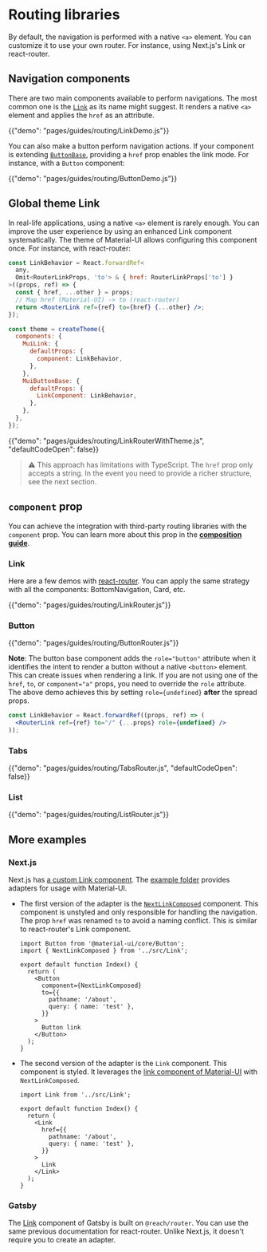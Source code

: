 # Routing libraries

<p class="description">By default, the navigation is performed with a native <code>&lt;a&gt;</code> element. You can customize it to use your own router. For instance, using Next.js's Link or react-router.</p>

## Navigation components

There are two main components available to perform navigations.
The most common one is the [`Link`](/components/link/) as its name might suggest.
It renders a native `<a>` element and applies the `href` as an attribute.

{{"demo": "pages/guides/routing/LinkDemo.js"}}

You can also make a button perform navigation actions.
If your component is extending [`ButtonBase`](/api/button-base/), providing a `href` prop enables the link mode.
For instance, with a `Button` component:

{{"demo": "pages/guides/routing/ButtonDemo.js"}}

## Global theme Link

In real-life applications, using a native `<a>` element is rarely enough.
You can improve the user experience by using an enhanced Link component systematically.
The theme of Material-UI allows configuring this component once.
For instance, with react-router:

```jsx
const LinkBehavior = React.forwardRef<
  any,
  Omit<RouterLinkProps, 'to'> & { href: RouterLinkProps['to'] }
>((props, ref) => {
  const { href, ...other } = props;
  // Map href (Material-UI) -> to (react-router)
  return <RouterLink ref={ref} to={href} {...other} />;
});

const theme = createTheme({
  components: {
    MuiLink: {
      defaultProps: {
        component: LinkBehavior,
      },
    },
    MuiButtonBase: {
      defaultProps: {
        LinkComponent: LinkBehavior,
      },
    },
  },
});
```

{{"demo": "pages/guides/routing/LinkRouterWithTheme.js", "defaultCodeOpen": false}}

> ⚠️ This approach has limitations with TypeScript.
> The `href` prop only accepts a string.
> In the event you need to provide a richer structure, see the next section.

## `component` prop

You can achieve the integration with third-party routing libraries with the `component` prop.
You can learn more about this prop in the [**composition guide**](/guides/composition/#component-prop).

### Link

Here are a few demos with [react-router](https://github.com/ReactTraining/react-router).
You can apply the same strategy with all the components: BottomNavigation, Card, etc.

{{"demo": "pages/guides/routing/LinkRouter.js"}}

### Button

{{"demo": "pages/guides/routing/ButtonRouter.js"}}

**Note**: The button base component adds the `role="button"` attribute when it identifies the intent to render a button without a native `<button>` element.
This can create issues when rendering a link.
If you are not using one of the `href`, `to`, or `component="a"` props, you need to override the `role` attribute.
The above demo achieves this by setting `role={undefined}` **after** the spread props.

```jsx
const LinkBehavior = React.forwardRef((props, ref) => (
  <RouterLink ref={ref} to="/" {...props} role={undefined} />
));
```

### Tabs

{{"demo": "pages/guides/routing/TabsRouter.js", "defaultCodeOpen": false}}

### List

{{"demo": "pages/guides/routing/ListRouter.js"}}

## More examples

### Next.js

Next.js has [a custom Link component](https://nextjs.org/docs/api-reference/next/link).
The [example folder](https://github.com/mui-org/material-ui/tree/HEAD/examples/nextjs-with-typescript) provides adapters for usage with Material-UI.

- The first version of the adapter is the [`NextLinkComposed`](https://github.com/mui-org/material-ui/tree/HEAD/examples/nextjs-with-typescript/src/Link.tsx) component.
  This component is unstyled and only responsible for handling the navigation.
  The prop `href` was renamed `to` to avoid a naming conflict.
  This is similar to react-router's Link component.

  ```tsx
  import Button from '@material-ui/core/Button';
  import { NextLinkComposed } from '../src/Link';

  export default function Index() {
    return (
      <Button
        component={NextLinkComposed}
        to={{
          pathname: '/about',
          query: { name: 'test' },
        }}
      >
        Button link
      </Button>
    );
  }
  ```

- The second version of the adapter is the `Link` component.
  This component is styled.
  It leverages the [link component of Material-UI](https://material-ui.com/components/links/) with `NextLinkComposed`.

  ```tsx
  import Link from '../src/Link';

  export default function Index() {
    return (
      <Link
        href={{
          pathname: '/about',
          query: { name: 'test' },
        }}
      >
        Link
      </Link>
    );
  }
  ```

### Gatsby

The [Link](https://www.gatsbyjs.com/docs/linking-between-pages/) component of Gatsby is built on `@reach/router`.
You can use the same previous documentation for react-router.
Unlike Next.js, it doesn't require you to create an adapter.
